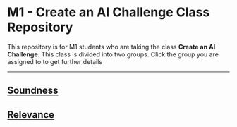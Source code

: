 # M1 - Create an AI Challenge Class Repository
This repository is for M1 students who are taking the class **Create an AI Challenge**. This class is divided into two groups. Click the group you are assigned to to get further details

***

## [Soundness](Soundness/)

## [Relevance](Relevance/)

